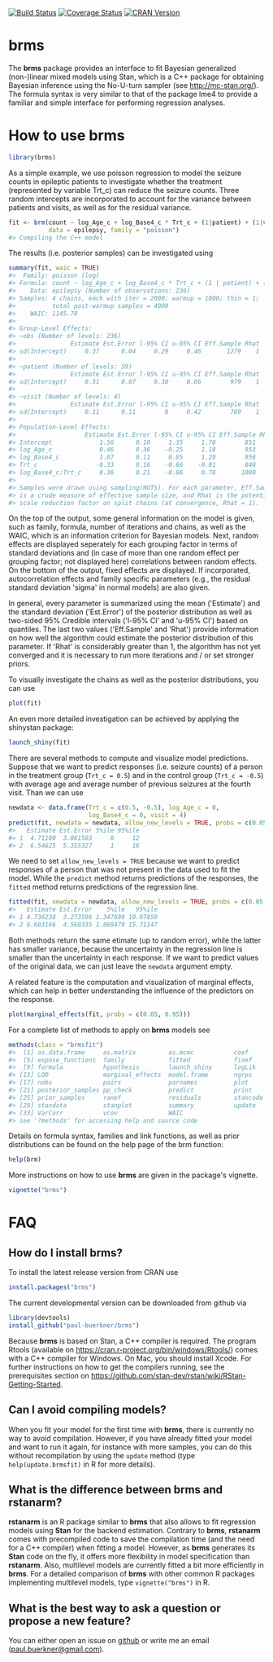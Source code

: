<!-- README.md is generated from README.Rmd. Please edit that file -->
[![Build Status](https://travis-ci.org/paul-buerkner/brms.svg?branch=master)](https://travis-ci.org/paul-buerkner/brms) [![Coverage Status](https://codecov.io/github/paul-buerkner/brms/coverage.svg?branch=master)](https://codecov.io/github/paul-buerkner/brms?branch=master) [![CRAN Version](http://www.r-pkg.org/badges/version/brms)](http://cran.r-project.org/package=brms)

brms
====

The <b>brms</b> package provides an interface to fit Bayesian generalized (non-)linear mixed models using Stan, which is a C++ package for obtaining Bayesian inference using the No-U-turn sampler (see <http://mc-stan.org/>). The formula syntax is very similar to that of the package lme4 to provide a familiar and simple interface for performing regression analyses.

<!--

-->
How to use brms
===============

``` r
library(brms)
```

As a simple example, we use poisson regression to model the seizure counts in epileptic patients to investigate whether the treatment (represented by variable Trt\_c) can reduce the seizure counts. Three random intercepts are incorporated to account for the variance between patients and visits, as well as for the residual variance.

``` r
fit <- brm(count ~ log_Age_c + log_Base4_c * Trt_c + (1|patient) + (1|visit) + (1|obs), 
           data = epilepsy, family = "poisson")
#> Compiling the C++ model
```

The results (i.e. posterior samples) can be investigated using

``` r
summary(fit, waic = TRUE) 
#>  Family: poisson (log) 
#> Formula: count ~ log_Age_c + log_Base4_c * Trt_c + (1 | patient) + (1 | visit) + (1 | obs) 
#>    Data: epilepsy (Number of observations: 236) 
#> Samples: 4 chains, each with iter = 2000; warmup = 1000; thin = 1; 
#>          total post-warmup samples = 4000
#>    WAIC: 1145.78
#>  
#> Group-Level Effects: 
#> ~obs (Number of levels: 236) 
#>               Estimate Est.Error l-95% CI u-95% CI Eff.Sample Rhat
#> sd(Intercept)     0.37      0.04     0.29     0.46       1279    1
#> 
#> ~patient (Number of levels: 59) 
#>               Estimate Est.Error l-95% CI u-95% CI Eff.Sample Rhat
#> sd(Intercept)     0.51      0.07     0.38     0.66        979    1
#> 
#> ~visit (Number of levels: 4) 
#>               Estimate Est.Error l-95% CI u-95% CI Eff.Sample Rhat
#> sd(Intercept)     0.11      0.11        0     0.42        769    1
#> 
#> Population-Level Effects: 
#>                   Estimate Est.Error l-95% CI u-95% CI Eff.Sample Rhat
#> Intercept             1.56      0.10     1.35     1.78        851    1
#> log_Age_c             0.46      0.36    -0.25     1.18        953    1
#> log_Base4_c           1.07      0.11     0.85     1.29        956    1
#> Trt_c                -0.33      0.16    -0.66    -0.01        848    1
#> log_Base4_c:Trt_c     0.36      0.21    -0.06     0.78       1080    1
#> 
#> Samples were drawn using sampling(NUTS). For each parameter, Eff.Sample 
#> is a crude measure of effective sample size, and Rhat is the potential 
#> scale reduction factor on split chains (at convergence, Rhat = 1).
```

On the top of the output, some general information on the model is given, such as family, formula, number of iterations and chains, as well as the WAIC, which is an information criterion for Bayesian models. Next, random effects are displayed seperately for each grouping factor in terms of standard deviations and (in case of more than one random effect per grouping factor; not displayed here) correlations between random effects. On the bottom of the output, fixed effects are displayed. If incorporated, autocorrelation effects and family specific parameters (e.g., the residual standard deviation 'sigma' in normal models) are also given.

In general, every parameter is summarized using the mean ('Estimate') and the standard deviation ('Est.Error') of the posterior distribution as well as two-sided 95% Credible intervals ('l-95% CI' and 'u-95% CI') based on quantiles. The last two values ('Eff.Sample' and 'Rhat') provide information on how well the algorithm could estimate the posterior distribution of this parameter. If 'Rhat' is considerably greater than 1, the algorithm has not yet converged and it is necessary to run more iterations and / or set stronger priors.

To visually investigate the chains as well as the posterior distributions, you can use

``` r
plot(fit) 
```

An even more detailed investigation can be achieved by applying the shinystan package:

``` r
launch_shiny(fit) 
```

There are several methods to compute and visualize model predictions. Suppose that we want to predict responses (i.e. seizure counts) of a person in the treatment group (`Trt_c = 0.5`) and in the control group (`Trt_c = -0.5`) with average age and average number of previous seizures at the fourth visit. Than we can use

``` r
newdata <- data.frame(Trt_c = c(0.5, -0.5), log_Age_c = 0, 
                      log_Base4_c = 0, visit = 4)
predict(fit, newdata = newdata, allow_new_levels = TRUE, probs = c(0.05, 0.95))
#>   Estimate Est.Error 5%ile 95%ile
#> 1  4.71100  3.861503     0     12
#> 2  6.54625  5.355327     1     16
```

We need to set `allow_new_levels = TRUE` because we want to predict responses of a person that was not present in the data used to fit the model. While the `predict` method returns predictions of the responses, the `fitted` method returns predictions of the regression line.

``` r
fitted(fit, newdata = newdata, allow_new_levels = TRUE, probs = c(0.05, 0.95))
#>   Estimate Est.Error    5%ile   95%ile
#> 1 4.736238  3.273596 1.347698 10.97859
#> 2 6.603166  4.560335 1.868479 15.71147
```

Both methods return the same etimate (up to random error), while the latter has smaller variance, because the uncertainty in the regression line is smaller than the uncertainty in each response. If we want to predict values of the original data, we can just leave the `newdata` argument empty.

A related feature is the computation and visualization of marginal effects, which can help in better understanding the influence of the predictors on the response.

``` r
plot(marginal_effects(fit, probs = c(0.05, 0.95)))
```

For a complete list of methods to apply on <b>brms</b> models see

``` r
methods(class = "brmsfit") 
#>  [1] as.data.frame     as.matrix         as.mcmc           coef             
#>  [5] expose_functions  family            fitted            fixef            
#>  [9] formula           hypothesis        launch_shiny      logLik           
#> [13] LOO               marginal_effects  model.frame       ngrps            
#> [17] nobs              pairs             parnames          plot             
#> [21] posterior_samples pp_check          predict           print            
#> [25] prior_samples     ranef             residuals         stancode         
#> [29] standata          stanplot          summary           update           
#> [33] VarCorr           vcov              WAIC             
#> see '?methods' for accessing help and source code
```

Details on formula syntax, families and link functions, as well as prior distributions can be found on the help page of the brm function:

``` r
help(brm) 
```

More instructions on how to use <b>brms</b> are given in the package's vignette.

``` r
vignette("brms") 
```

FAQ
===

How do I install brms?
----------------------

To install the latest release version from CRAN use

``` r
install.packages("brms")
```

The current developmental version can be downloaded from github via

``` r
library(devtools)
install_github("paul-buerkner/brms")
```

Because <b>brms</b> is based on Stan, a C++ compiler is required. The program Rtools (available on <https://cran.r-project.org/bin/windows/Rtools/>) comes with a C++ compiler for Windows. On Mac, you should install Xcode. For further instructions on how to get the compilers running, see the prerequisites section on <https://github.com/stan-dev/rstan/wiki/RStan-Getting-Started>.

Can I avoid compiling models?
-----------------------------

When you fit your model for the first time with <b>brms</b>, there is currently no way to avoid compilation. However, if you have already fitted your model and want to run it again, for instance with more samples, you can do this without recompilation by using the `update` method (type `help(update.brmsfit)` in R for more details).

What is the difference between brms and rstanarm?
-------------------------------------------------

<b>rstanarm</b> is an R package similar to <b>brms</b> that also allows to fit regression models using <b>Stan</b> for the backend estimation. Contrary to <b>brms</b>, <b>rstanarm</b> comes with precompiled code to save the compilation time (and the need for a C++ compiler) when fitting a model. However, as <b>brms</b> generates its <b>Stan</b> code on the fly, it offers more flexibility in model specification than <b>rstanarm</b>. Also, multilevel models are currently fitted a bit more efficiently in <b>brms</b>. For a detailed comparison of <b>brms</b> with other common R packages implementing multilevel models, type `vignette("brms")` in R.

What is the best way to ask a question or propose a new feature?
----------------------------------------------------------------

You can either open an issue on [github](https://github.com/paul-buerkner/brms) or write me an email (<paul.buerkner@gmail.com>).
